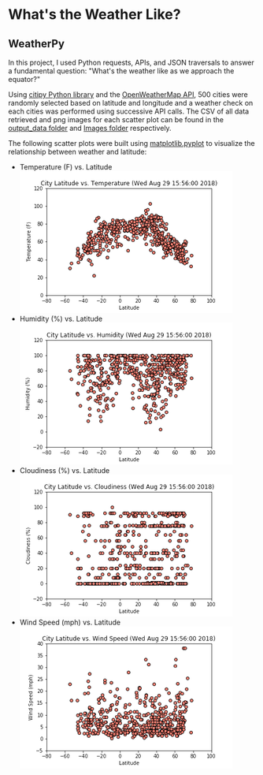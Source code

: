 # What's the Weather Like?

## WeatherPy

In this project, I used Python requests, APIs, and JSON traversals to answer a fundamental question: "What's the weather like as we approach the equator?"

Using [citipy Python library](https://pypi.python.org/pypi/citipy) and the [OpenWeatherMap API](https://openweathermap.org/api), 500 cities were randomly selected based on latitude and longitude and a weather check on each cities was performed using successive API calls. The CSV of all data retrieved and png images for each scatter plot can be found in the [output_data folder](output_data) and [Images folder](Images) respectively.

The following scatter plots were built using [matplotlib.pyplot](https://matplotlib.org/api/_as_gen/matplotlib.pyplot.html) to visualize the relationship between weather and latitude:

* Temperature (F) vs. Latitude
![Temp vs Lat](Images/temperature.png)
* Humidity (%) vs. Latitude
![Humidty vs Lat](Images/humidity.png)
* Cloudiness (%) vs. Latitude
![Cloudiness vs Lat](Images/cloudiness.png)
* Wind Speed (mph) vs. Latitude
![Wind Speed vs Lat](Images/windspeed.png)


